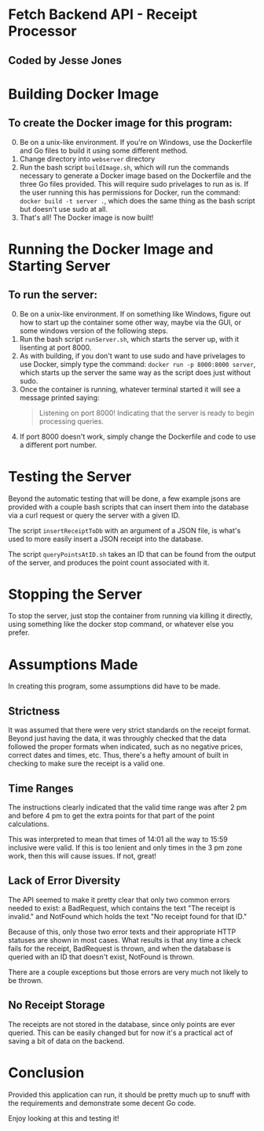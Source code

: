 # Fetch Backend API - Receipt Processor
## Coded by Jesse Jones

# Building Docker Image
## To create the Docker image for this program:

 0. Be on a unix-like environment. If you're on Windows, use the Dockerfile 
    and Go files to build it using some different method.
 1. Change directory into `webserver` directory
 2. Run the bash script `buildImage.sh`, which will run the commands necessary 
    to generate a Docker image based on the Dockerfile and the three Go files provided.
    This will require sudo privelages to run as is. If the user running this has permissions for Docker,
    run the command: `docker build -t server .`, which does the same thing as the bash script but doesn't
    use sudo at all. 
 3. That's all! The Docker image is now built!

# Running the Docker Image and Starting Server
## To run the server:
 
 0. Be on a unix-like environment. If on something like Windows, 
    figure out how to start up the container some other way, maybe via the GUI, 
    or some windows version of the following steps.
 1. Run the bash script `runServer.sh`, which starts the server up, with it lisenting at port 8000.
 2. As with building, if you don't want to use sudo and have privelages to use Docker, 
    simply type the command: `docker run -p 8000:8000 server`, which starts up the server the same way
    as the script does just without sudo.
 3. Once the container is running, whatever terminal started it will see a message printed saying:
    > Listening on port 8000!
    Indicating that the server is ready to begin processing queries.
 4. If port 8000 doesn't work, simply change the Dockerfile and code to use a different port number.

# Testing the Server
Beyond the automatic testing that will be done, a few example jsons are provided with
a couple bash scripts that can insert them into the database via a curl request or
query the server with a given ID. 

The script `insertReceiptToDb` with an argument of a JSON file, is what's used
to more easily insert a JSON receipt into the database.

The script `queryPointsAtID.sh` takes an ID that can be found from the output
of the server, and produces the point count associated with it.

# Stopping the Server
To stop the server, just stop the container from running via killing it directly, 
using something like the docker stop command, or whatever else you prefer.

# Assumptions Made
In creating this program, some assumptions did have to be made.

## Strictness
It was assumed that there were very strict standards on the receipt format.
Beyond just having the data, it was throughly checked that the data followed
the proper formats when indicated, such as no negative prices, correct dates and times,
etc. Thus, there's a hefty amount of built in checking to make sure the receipt is
a valid one. 

## Time Ranges
The instructions clearly indicated that the valid time range was after 2 pm and before 4 pm 
to get the extra points for that part of the point calculations. 

This was interpreted to mean that times of 14:01 all the way to 15:59 inclusive were valid.
If this is too lenient and only times in the 3 pm zone work, then this will cause issues.
If not, great!

## Lack of Error Diversity
The API seemed to make it pretty clear that only two common errors needed to exist:
a BadRequest, which contains the text "The receipt is invalid." and 
NotFound which holds the text "No receipt found for that ID."

Because of this, only those two error texts and their appropriate HTTP statuses are shown
in most cases. What results is that any time a check fails for the receipt, BadRequest is thrown,
and when the database is queried with an ID that doesn't exist, NotFound is thrown.

There are a couple exceptions but those errors are very much not likely to be thrown.

## No Receipt Storage
The receipts are not stored in the database, since only points are ever queried. 
This can be easily changed but for now it's a practical act of saving a bit of 
data on the backend.

# Conclusion
Provided this application can run, it should be pretty much up to snuff 
with the requirements and demonstrate some decent Go code.

Enjoy looking at this and testing it!



